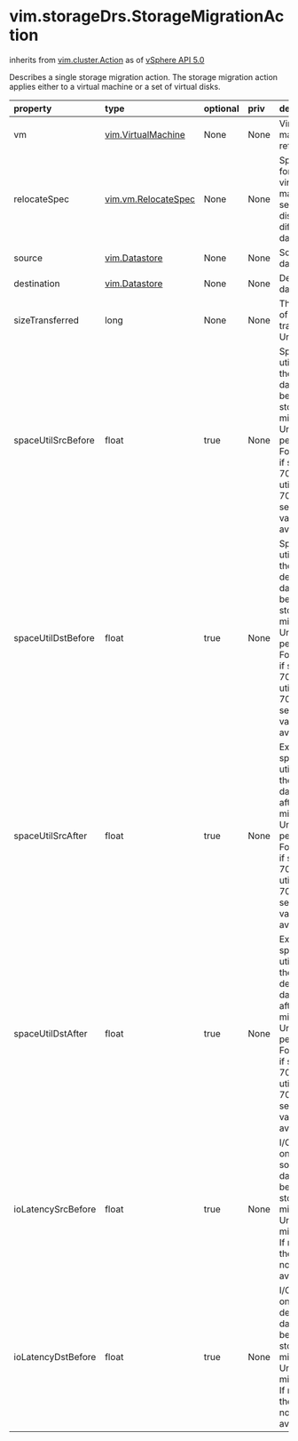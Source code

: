 vim.storageDrs.StorageMigrationAction
=====================================
inherits from [vim.cluster.Action](docs/vim.cluster.Action.md)
as of [vSphere API 5.0](vim.version.md#vim.version.version7)


Describes a single storage migration action. The storage migration   action applies either to a virtual machine or a set of virtual disks.   <p>

| property | type | optional | priv | desc |
|:---------|:-----|:---------|:-----|:-----|
| vm | [vim.VirtualMachine](vim.VirtualMachine.md "vim.VirtualMachine") | None | None | Virtual machine reference. |
| relocateSpec | [vim.vm.RelocateSpec](vim.vm.RelocateSpec.md "vim.vm.RelocateSpec") | None | None | Specification for moving a virtual machine or a set of virtual disks   to a different datastore. |
| source | [vim.Datastore](vim.Datastore.md "vim.Datastore") | None | None | Source datastore. |
| destination | [vim.Datastore](vim.Datastore.md "vim.Datastore") | None | None | Destination datastore. |
| sizeTransferred | long | None | None | The amount of data to be transferred.   Unit: KB. |
| spaceUtilSrcBefore | float | true | None | Space utilization on the source datastore before storage migration.   Unit: percentage. For example, if set to 70.0, space utilization is 70%.   If not set, the value is not available. |
| spaceUtilDstBefore | float | true | None | Space utilization on the destination datastore before storage migration.   Unit: percentage. For example, if set to 70.0, space utilization is 70%.   If not set, the value is not available. |
| spaceUtilSrcAfter | float | true | None | Expected space utilization on the source datastore after storage migration.   Unit: percentage. For example, if set to 70.0, space utilization is 70%.   If not set, the value is not available. |
| spaceUtilDstAfter | float | true | None | Expected space utilization on the destination datastore after storage migration.   Unit: percentage. For example, if set to 70.0, space utilization is 70%.   If not set, the value is not available. |
| ioLatencySrcBefore | float | true | None | I/O latency on the source datastore before storage migration.   Unit: millisecond.   If not set, the value is not available. |
| ioLatencyDstBefore | float | true | None | I/O latency on the destination datastore before storage migration.   Unit: millisecond.   If not set, the value is not available. |


